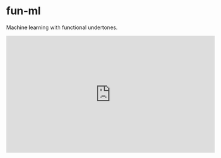 # fun-ml
Machine learning with functional undertones.

<iframe width="560" height="315" src="https://www.youtube.com/embed/IcReykfvqi4" frameborder="0" allow="accelerometer; autoplay; encrypted-media; gyroscope; picture-in-picture" allowfullscreen></iframe>
